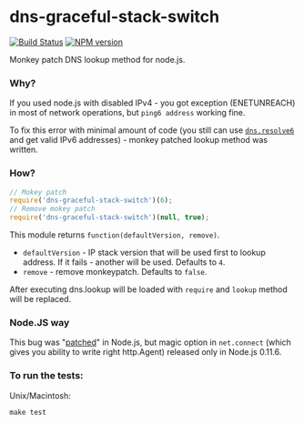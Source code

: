 dns-graceful-stack-switch 
========

[![Build Status](https://travis-ci.org/floatdrop/dns-graceful-stack-switch.png?branch=master)](https://travis-ci.org/floatdrop/dns-graceful-stack-switch) [![NPM version](https://badge.fury.io/js/dns-graceful-stack-switch.png)](http://badge.fury.io/js/dns-graceful-stack-switch)

Monkey patch DNS lookup method for node.js.

### Why?

If you used node.js with disabled IPv4 - you got exception (ENETUNREACH) in most of network operations, but ```ping6 address``` working fine. 

To fix this error with minimal amount of code (you still can use [```dns.resolve6```](http://nodejs.org/docs/v0.8.25/api/dns.html#dns_dns_resolve6_domain_callback) and get valid IPv6 addresses) - monkey patched lookup method was written.

### How?

```javascript
// Mokey patch
require('dns-graceful-stack-switch')(6);
// Remove mokey patch
require('dns-graceful-stack-switch')(null, true);
```

This module returns ```function(defaultVersion, remove)```. 

 * ```defaultVersion``` - IP stack version that will be used first to lookup address. If it fails - another will be used. Defaults to `4`.
 * ```remove``` - remove monkeypatch. Defaults to `false`.

After executing dns.lookup will be loaded with ```require``` and ```lookup``` method will be replaced.


### Node.JS way

This bug was "[patched](https://github.com/joyent/node/commit/edd2fcccf022c7014b374674012283422faa1bed)" in Node.js, but magic option in ```net.connect``` (which gives you ability to write right http.Agent) released only in Node.js 0.11.6.

### To run the tests:

Unix/Macintosh:

    make test
